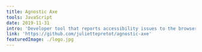 ```yaml
---
title: Agnostic Axe
tools: JavaScript
date: 2019-11-31
intro: 'Developer tool that reports accessibility issues to the browser console.'
link: 'https://github.com/juliettepretot/agnostic-axe'
featuredImage: ./logo.jpg
---
```

